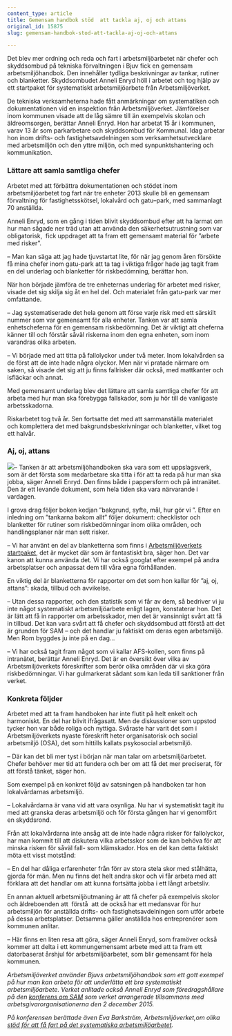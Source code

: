 ```yaml
---
content_type: article
title: Gemensam handbok stöd  att tackla aj, oj och attans
original_id: 15875
slug: gemensam-handbok-stod-att-tackla-aj-oj-och-attans

---
```


Det blev mer ordning och reda och fart i arbetsmiljöarbetet när chefer och skyddsombud på tekniska förvaltningen i Bjuv fick en gemensam arbetsmiljöhandbok. Den innehåller tydliga beskrivningar av tankar, rutiner och blanketter. Skyddsombudet Anneli Enryd höll i arbetet och tog hjälp av ett startpaket för systematiskt arbetsmiljöarbete från Arbetsmiljöverket.

De tekniska verksamheterna hade fått anmärkningar om systematiken och dokumentationen vid en inspektion från Arbetsmiljöverket. Jämförelser inom kommunen visade att de låg sämre till än exempelvis skolan och äldreomsorgen, berättar Anneli Enryd. Hon har arbetat 15 år i kommunen, varav 13 år som parkarbetare och skyddsombud för Kommunal. Idag arbetar hon inom drifts- och fastighetsavdelningen som verksamhetsutvecklare med arbetsmiljön och den yttre miljön, och med synpunktshantering och kommunikation.

### Lättare att samla samtliga chefer

Arbetet med att förbättra dokumentationen och stödet inom arbetsmiljöarbetet tog fart när tre enheter 2013 skulle bli en gemensam förvaltning för fastighetsskötsel, lokalvård och gatu–park, med sammanlagt 70 anställda.

Anneli Enryd, som en gång i tiden blivit skyddsombud efter att ha larmat om hur man sågade ner träd utan att använda den säkerhetsutrustning som var obligatorisk,  fick uppdraget att ta fram ett gemensamt material för ”arbete med risker”.

– Man kan säga att jag hade tjuvstartat lite, för när jag genom åren försökte få mina chefer inom gatu-park att ta tag i viktiga frågor hade jag tagit fram en del underlag och blanketter för riskbedömning, berättar hon.

När hon började jämföra de tre enheternas underlag för arbetet med risker, visade det sig skilja sig åt en hel del. Och materialet från gatu-park var mer omfattande.

– Jag systematiserade det hela genom att förse varje risk med ett särskilt nummer som var gemensamt för alla enheter. Tanken var att samla enhetscheferna för en gemensam riskbedömning. Det är viktigt att cheferna känner till och förstår såväl riskerna inom den egna enheten, som inom varandras olika arbeten.

– Vi började med att titta på fallolyckor under två meter. Inom lokalvården sa de först att de inte hade några olyckor. Men när vi pratade närmare om saken, så visade det sig att ju finns fallrisker där också, med mattkanter och isfläckar och annat.

Med gemensamt underlag blev det lättare att samla samtliga chefer för att arbeta med hur man ska förebygga fallskador, som ju hör till de vanligaste arbetsskadorna.

Riskarbetet tog två år. Sen fortsatte det med att sammanställa materialet och komplettera det med bakgrundsbeskrivningar och blanketter, vilket tog ett halvår.

### Aj, oj, attans

![](https://www.suntarbetsliv.se/wp-content/uploads/2015/12/bjuvbok-1.jpg)– Tanken är att arbetsmiljöhandboken ska vara som ett uppslagsverk, som är det första som medarbetare ska titta i för att ta reda på hur man ska jobba, säger Anneli Enryd. Den finns både i pappersform och på intranätet. Den är ett levande dokument, som hela tiden ska vara närvarande i vardagen.

I grova drag följer boken kedjan ”bakgrund, syfte, mål, hur gör vi ”. Efter en inledning om ”tankarna bakom allt” följer dokument: checklistor och blanketter för rutiner som riskbedömningar inom olika områden, och handlingsplaner när man sett risker.

– Vi har använt en del av blanketterna som finns i [Arbetsmiljöverkets startpaket](https://www.av.se/arbetsmiljoarbete-och-inspektioner/arbeta-med-arbetsmiljon/komma-igang-med-arbetsmiljoarbetet/), det är mycket där som är fantastiskt bra, säger hon. Det var kanon att kunna använda det. Vi har också googlat efter exempel på andra arbetsplatser och anpassat dem till våra egna förhållanden.

En viktig del är blanketterna för rapporter om det som hon kallar för ”aj, oj, attans”: skada, tillbud och avvikelse.

– Utan dessa rapporter, och den statistik som vi får av dem, så bedriver vi ju inte något systematiskt arbetsmiljöarbete enligt lagen, konstaterar hon. Det är lätt att få in rapporter om arbetsskador, men det är vansinnigt svårt att få in tillbud. Det kan vara svårt att få chefer och skyddsombud att förstå att det är grunden för SAM – och det handlar ju faktiskt om deras egen arbetsmiljö. Men Rom byggdes ju inte på en dag…

– Vi har också tagit fram något som vi kallar AFS-kollen, som finns på intranätet, berättar Anneli Enryd. Det är en översikt över vilka av Arbetsmiljöverkets föreskrifter som berör olika områden där vi ska göra riskbedömningar. Vi har gulmarkerat sådant som kan leda till sanktioner från verket.

### Konkreta följder

Arbetet med att ta fram handboken har inte flutit på helt enkelt och harmoniskt. En del har blivit ifrågasatt. Men de diskussioner som uppstod tycker hon var både roliga och nyttiga. Svåraste har varit det som i Arbetsmiljöverkets nyaste föreskrift heter organisatorisk och social arbetsmiljö (OSA), det som hittills kallats psykosocial arbetsmiljö.

– Där kan det bli mer tyst i början när man talar om arbetsmiljöarbetet. Chefer behöver mer tid att fundera och ber om att få det mer preciserat, för att förstå tänket, säger hon.

Som exempel på en konkret följd av satsningen på handboken tar hon lokalvårdarnas arbetsmiljö.

– Lokalvårdarna är vana vid att vara osynliga. Nu har vi systematiskt tagit itu med att granska deras arbetsmiljö och för första gången har vi genomfört en skyddsrond.

Från att lokalvårdarna inte ansåg att de inte hade några risker för fallolyckor, har man kommit till att diskutera vilka arbetsskor som de kan behöva för att minska risken för såväl fall- som klämskador. Hos en del kan detta faktiskt möta ett visst motstånd:

– En del har dåliga erfarenheter från förr av stora stela skor med stålhätta, gjorda för män. Men nu finns det helt andra skor och vi får arbeta med att förklara att det handlar om att kunna fortsätta jobba i ett långt arbetsliv.

En annan aktuell arbetsmiljöutmaning är att få chefer på exempelvis skolor och äldreboenden att  förstå  att de också har ett medansvar för hur arbetsmiljön för anställda drifts- och fastighetsavdelningen som utför arbete på dessa arbetsplatser. Detsamma gäller anställda hos entreprenörer som kommunen anlitar.

– Här finns en liten resa att göra, säger Anneli Enryd, som framöver också kommer att delta i ett kommungemensamt arbete med att ta fram ett datorbaserat årshjul för arbetsmiljöarbetet, som blir gemensamt för hela kommunen.

_Arbetsmiljöverket använder Bjuvs arbetsmiljöhandbok som ett gott exempel på hur man kan arbeta för att underlätta ett bra systematiskt arbetsmiljöarbete. Verket anlitade också Anneli Enryd som föredragshållare på den [konferens om SAM](https://www.suntarbetsliv.se/artiklar/systematiskt-arbetsmiljoarbete/det-ar-ett-evigt-arbete-att-entusiasmera-for-ansvar/) som verket arrangerade tillsammans med arbetsgivarorganisationerna den 2 december 2015._

_På konferensen berättade även Eva Barkström, Arbetsmiljöverket,om olika [stöd för att få fart på det systematiska arbetsmiljöarbetet](https://www.suntarbetsliv.se/artiklar/systematiskt-arbetsmiljoarbete/sa-far-du-snurr-pa-arbetsmiljoarbetet/)._

